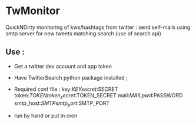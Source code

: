 # TwMonitor

QuickNDirty monitoring of kws/hashtags from twitter : send self-mails using smtp server for new tweets matching search (use of search api)

## Use :

 - Get a twitter dev account and app token
 - Have TwitterSearch python package installed ;
 - Required conf file :
    key:$KEY
    secret:$SECRET
    token:$TOKEN
    token_secret:$TOKEN_SECRET
    mail:$MAIL
    pwd:$PASSWORD
    smtp_host:$SMTP
    smtp_port:$SMTP_PORT

 - run by hand or put in cron
  
